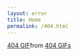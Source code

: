 ```yaml
---
layout: error
title: Home
permalink: /404.html
---
```


<meta http-equiv="refresh" content="5; url=https://koraxial.github.io/">

<p align="center">
<div class="tenor-gif-embed" data-postid="22163955" data-share-method="host" data-aspect-ratio="1" data-width="100%"><a href="https://tenor.com/view/404-gif-22163955">404 GIF</a>from <a href="https://tenor.com/search/404-gifs">404 GIFs</a></div> <script type="text/javascript" async src="https://tenor.com/embed.js"></script>
</p>

